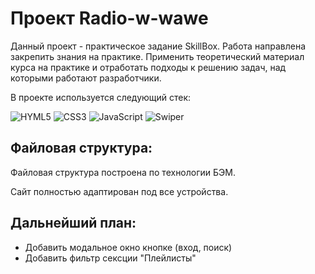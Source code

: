 # Проект Radio-w-wawe

Данный проект - практическое задание SkillBox. Работа направлена закрепить знания на практике. Применить теоретический материал курса на практике и отработать подходы к решению задач, над которыми работают разработчики.

В проекте используется следующий стек:

![HYML5](https://img.shields.io/badge/HTML5-E34F26?style=for-the-badge&logo=html5&logoColor=white) 
![CSS3](https://img.shields.io/badge/CSS3-1572B6?style=for-the-badge&logo=css3&logoColor=white)
![JavaScript](https://img.shields.io/badge/JavaScript-F7DF1E?style=for-the-badge&logo=css3&logoColor=000)
![Swiper](https://img.shields.io/badge/Swiper-6332F6?style=for-the-badge&logo=Swiper&logoColor=fff) 

## Файловая структура:
Файловая структура построена по технологии БЭМ.

Сайт полностью адаптирован под все устройства.

## Дальнейший план:
- Добавить модальное окно кнопке (вход, поиск)
- Добавить фильтр сексции "Плейлисты" 
